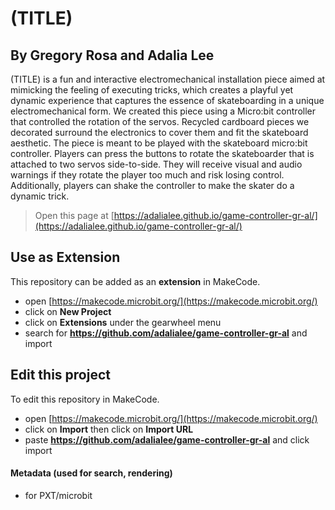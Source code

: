 # (TITLE)
## By Gregory Rosa and Adalia Lee
(TITLE) is a fun and interactive electromechanical installation piece aimed at mimicking the feeling of executing tricks, which creates a playful yet dynamic experience that captures the essence of skateboarding in a unique electromechanical form. We created this piece using a Micro:bit controller that controlled the rotation of the servos. Recycled cardboard pieces we decorated surround the electronics to cover them and fit the skateboard aesthetic. The piece is meant to be played with the skateboard micro:bit controller. Players can press the buttons to rotate the skateboarder that is attached to two servos side-to-side. They will receive visual and audio warnings if they rotate the player too much and risk losing control. Additionally, players can shake the controller to make the skater do a dynamic trick.

> Open this page at [https://adalialee.github.io/game-controller-gr-al/](https://adalialee.github.io/game-controller-gr-al/)

## Use as Extension

This repository can be added as an **extension** in MakeCode.

* open [https://makecode.microbit.org/](https://makecode.microbit.org/)
* click on **New Project**
* click on **Extensions** under the gearwheel menu
* search for **https://github.com/adalialee/game-controller-gr-al** and import

## Edit this project

To edit this repository in MakeCode.

* open [https://makecode.microbit.org/](https://makecode.microbit.org/)
* click on **Import** then click on **Import URL**
* paste **https://github.com/adalialee/game-controller-gr-al** and click import

#### Metadata (used for search, rendering)

* for PXT/microbit
<script src="https://makecode.com/gh-pages-embed.js"></script><script>makeCodeRender("{{ site.makecode.home_url }}", "{{ site.github.owner_name }}/{{ site.github.repository_name }}");</script>
